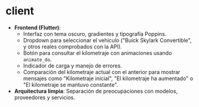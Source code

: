 # client

- **Frontend (Flutter)**:
  - Interfaz con tema oscuro, gradientes y tipografía Poppins.
  - Dropdown para seleccionar el vehículo ("Buick Skylark Convertible", y otros reales comprobados con la API).
  - Botón para consultar el kilometraje con animaciones usando `animate_do`.
  - Indicador de carga y manejo de errores.
  - Comparación del kilometraje actual con el anterior para mostrar mensajes como "Kilometraje inicial", "El kilometraje ha aumentado" o "El kilometraje se mantuvo constante".
- **Arquitectura limpia**: Separación de preocupaciones con modelos, proveedores y servicios.
